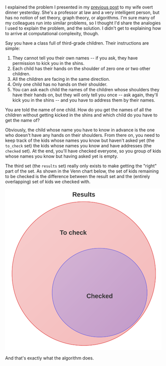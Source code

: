 I explained the problem I presented in my [previous post](/blog/2014/09/optimization-by-puzzle/) to my wife overt dinner yesterday. She's a professor at law and a very intelligent person, but has no notion of set theory, graph theory, or algorithms. I'm sure many of my colleagues run into similar problems, so I thought I'd share the analogies I used to explain the problem, and the solution. I didn't get to explaining how to arrive at computational complexity, though.

<!--more-->

Say you have a class full of third-grade children. Their instructions are simple:

1. They cannot tell you their own names -- if you ask, they have permission to kick you in the shins.
2. Each child has their hands on the shoulder of zero one or two other children.
3. All the children are facing in the same direction.
4. Only one child has no hands on their shoulder.
5. You can ask each child the names of the children whose shoulders they have their hands on, but they will only tell you once -- ask again, they'll kick you in the shins -- and you have to address them by their names.

You are told the name of one child. How do you get the names of all the children without getting kicked in the shins and which child do you have to get the name of?

Obviously, the child whose name you have to know in advance is the one who doesn't have any hands on their shoulders. From there on, you need to keep track of the kids whose names you know but haven't asked yet (the `to_check` set) the kids whose names you know and have addresses (the `checked` set). At the end, you'll have checked everyone, so you group of kids whose names you know but having asked yet is empty.

The third set (the `results` set) really only exists to make getting the "right" part of the set. As shown in the Venn chart below, the set of kids remaining to be checked is the difference between the result set and the (entirely overlapping) set of kids we checked with.

<img src="/assets/2014/09/IMG_1202.png" alt="Venn chart of the sets" />

And that's exactly what the algorithm does.